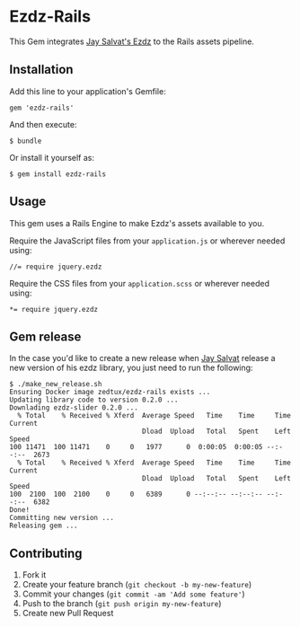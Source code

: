 # Ezdz-Rails

This Gem integrates [Jay Salvat's Ezdz](https://github.com/jaysalvat/ezdz)
to the Rails assets pipeline.

## Installation

Add this line to your application's Gemfile:

    gem 'ezdz-rails'

And then execute:

    $ bundle

Or install it yourself as:

    $ gem install ezdz-rails

## Usage

This gem uses a Rails Engine to make Ezdz's assets available to you.

Require the JavaScript files from your `application.js` or wherever needed using:

```
//= require jquery.ezdz
```

Require the CSS files from your `application.scss` or wherever needed using:

```
*= require jquery.ezdz
```

## Gem release

In the case you'd like to create a new release when [Jay Salvat](https://github.com/jaysalvat) release a new version of his ezdz library, you just need to run the following:

```
$ ./make_new_release.sh
Ensuring Docker image zedtux/ezdz-rails exists ...
Updating library code to version 0.2.0 ...
Downlading ezdz-slider 0.2.0 ...
  % Total    % Received % Xferd  Average Speed   Time    Time     Time  Current
                                 Dload  Upload   Total   Spent    Left  Speed
100 11471  100 11471    0     0   1977      0  0:00:05  0:00:05 --:--:--  2673
  % Total    % Received % Xferd  Average Speed   Time    Time     Time  Current
                                 Dload  Upload   Total   Spent    Left  Speed
100  2100  100  2100    0     0   6389      0 --:--:-- --:--:-- --:--:--  6382
Done!
Committing new version ...
Releasing gem ...
```

## Contributing

1. Fork it
2. Create your feature branch (`git checkout -b my-new-feature`)
3. Commit your changes (`git commit -am 'Add some feature'`)
4. Push to the branch (`git push origin my-new-feature`)
5. Create new Pull Request
